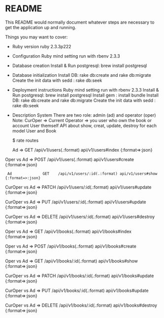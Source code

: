 # README

This README would normally document whatever steps are necessary to get the
application up and running.

Things you may want to cover:

* Ruby version 
    ruby 2.3.3p222

* Configuration
    Ruby mind setting run with rbenv 2.3.3
    
* Database creation
    Install & Run postgresql:  brew install postgresql
 
* Database initialization
    Install DB: rake db:create and rake db:migrate
    Create the init data with sedd : rake db:seek
  
* Deployment instructions
    Ruby mind setting run with rbenv 2.3.3
    Install & Run postgresql:  brew install postgresql
    Install gem : install bundle
    Install DB: rake db:create and rake db:migrate
    Create the init data with sedd : rake db:seek
    
* Description System 
   There are two role: admin (ad) and operator (oper) 
   Note: CurOper => Current Operator => you user who own the book or account User themself
   API about show, creat, update, destroy for each model User and Book
   
   $ rate routes 

     Ad      =>        GET    /api/v1/users(.:format)     api/v1/users#index {:format=>:json}

Oper vs Ad   =>        POST   /api/v1/users(.:format)     api/v1/users#create {:format=>:json}

     Ad              GET    /api/v1/users/:id(.:format) api/v1/users#show {:format=>:json}

CurOper vs Ad    =>    PATCH  /api/v1/users/:id(.:format) api/v1/users#update {:format=>:json}

CurOper vs Ad    =>    PUT    /api/v1/users/:id(.:format) api/v1/users#update {:format=>:json}

CurOper vs Ad    =>    DELETE /api/v1/users/:id(.:format) api/v1/users#destroy {:format=>:json}

Oper vs Ad       =>    GET    /api/v1/books(.:format)     api/v1/books#index {:format=>:json}

Oper vs Ad       =>    POST   /api/v1/books(.:format)     api/v1/books#create {:format=>:json}

Oper vs Ad        =>   GET    /api/v1/books/:id(.:format) api/v1/books#show {:format=>:json}

CurOper vs Ad     =>   PATCH  /api/v1/books/:id(.:format) api/v1/books#update {:format=>:json}

CurOper vs Ad     =>   PUT    /api/v1/books/:id(.:format) api/v1/books#update {:format=>:json}

CurOper vs Ad      =>  DELETE /api/v1/books/:id(.:format) api/v1/books#destroy {:format=>:json}
    
  

  
    
  
